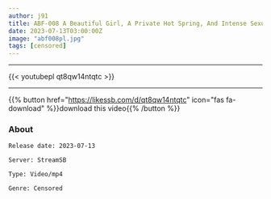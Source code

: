 ```yaml
---
author: j91
title: ABF-008 A Beautiful Girl, A Private Hot Spring, And Intense Sexual Intercourse. 23 Suzunoya Rin
date: 2023-07-13T03:00:00Z
image: "abf008pl.jpg"
tags: [censored]
---
```

___

{{< youtubepl qt8qw14ntqtc >}}
___

{{% button href="https://likessb.com/d/qt8qw14ntqtc" icon="fas fa-download" %}}download this video{{% /button %}}
### About

`Release date: 2023-07-13`

`Server: StreamSB`

`Type: Video/mp4`

`Genre:	Censored`
